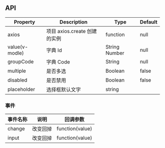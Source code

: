 ## API

| Property       | Description                  | Type          | Default |
| -------------- | ---------------------------- | ------------- | ------- |
| axios          | 项目 axios.create 创建的实例 | function      | null    |
| value(v-modle) | 字典 Id                      | String Number | null    |
| groupCode      | 字典 Code                    | String        | null    |
| multiple    | 是否多选               | Boolean        |          false |
| disabled       | 是否禁用                     | Boolean       | false   |
| placeholder    | 选择框默认文字               | string        |         |

### 事件

| 事件名称 | 说明     | 回调参数        |
| -------- | -------- | --------------- |
| change   | 改变回掉 | function(value) |
| input    | 改变回掉 | function(value) |

